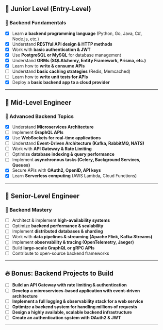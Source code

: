 
## 📌 Junior Level (Entry-Level)
### 🔹 Backend Fundamentals
- [x] Learn **a backend programming language** (Python, Go, Java, C#, Node.js, etc.)
- [x] Understand **RESTful API design & HTTP methods**
- [x] Work with **basic authentication & JWT**
- [x] Use **PostgreSQL or MySQL** for database management
- [x] Understand **ORMs (SQLAlchemy, Entity Framework, Prisma, etc.)**
- [x] Learn how to **write & consume APIs**
- [ ] Understand **basic caching strategies** (Redis, Memcached)
- [ ] Learn how to **write unit tests for APIs**
- [x] Deploy a **basic backend app to a cloud provider**

---

## 📌 Mid-Level Engineer
### 🔹 Advanced Backend Topics
- [x] Understand **Microservices Architecture**
- [ ] Implement **GraphQL APIs**
- [x] Use **WebSockets for real-time applications**
- [ ] Understand **Event-Driven Architecture (Kafka, RabbitMQ, NATS)**
- [ ] Work with **API Gateway & Rate Limiting**
- [ ] Optimize **database indexing & query performance**
- [ ] Implement **asynchronous tasks (Celery, Background Services, Queues)**
- [x] Secure APIs with **OAuth2, OpenID, API keys**
- [x] Learn **Serverless computing** (AWS Lambda, Cloud Functions)

---

## 📌 Senior-Level Engineer
### 🔹 Backend Mastery
- [ ] Architect & implement **high-availability systems**
- [ ] Optimize **backend performance & scalability**
- [ ] Implement **distributed databases & sharding**
- [ ] Work with **data pipelines & streaming (Apache Flink, Kafka Streams)**
- [ ] Implement **observability & tracing (OpenTelemetry, Jaeger)**
- [ ] Build **large-scale GraphQL or gRPC APIs**
- [ ] Contribute to open-source backend frameworks

---

## 🔥 Bonus: Backend Projects to Build
- [ ] **Build an API Gateway with rate limiting & authentication**
- [ ] **Develop a microservices-based application with event-driven architecture**
- [ ] **Implement a full logging & observability stack for a web service**
- [ ] **Optimize a backend system for handling millions of requests**
- [ ] **Design a highly available, scalable backend infrastructure**
- [ ] **Create an authentication system with OAuth2 & JWT**

---


